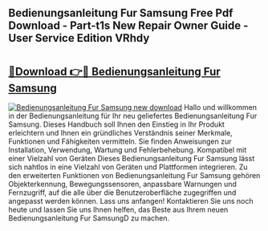 ## Bedienungsanleitung Fur Samsung Free Pdf Download - Part-t1s New Repair Owner Guide - User Service Edition VRhdy

# <h2><a href="http://df5urc8.blite.top/?on=Bedienungsanleitung+Fur+Samsung">🔗Download 👉🔴 Bedienungsanleitung Fur Samsung</a></h2>

[![Bedienungsanleitung Fur Samsung new download](https://i.imgur.com/lujVjoI.png)](http://df5urc8.blite.top/?on=Bedienungsanleitung+Fur+Samsung)
Hallo und willkommen in der Bedienungsanleitung für Ihr neu geliefertes Bedienungsanleitung Fur Samsung. Dieses Handbuch soll Ihnen den Einstieg in Ihr Produkt erleichtern und Ihnen ein gründliches Verständnis seiner Merkmale, Funktionen und Fähigkeiten vermitteln. Sie finden Anweisungen zur Installation, Verwendung, Wartung und Fehlerbehebung. Kompatibel mit einer Vielzahl von Geräten Dieses Bedienungsanleitung Fur Samsung lässt sich nahtlos in eine Vielzahl von Geräten und Plattformen integrieren. Zu den erweiterten Funktionen von Bedienungsanleitung Fur Samsung gehören Objekterkennung, Bewegungssensoren, anpassbare Warnungen und Fernzugriff, auf die alle über die Benutzeroberfläche zugegriffen und angepasst werden können. Lass uns anfangen! Kontaktieren Sie uns noch heute und lassen Sie uns Ihnen helfen, das Beste aus Ihrem neuen Bedienungsanleitung Fur SamsungD zu machen.
